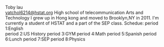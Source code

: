 Toby lau    
yatchol6214@hstat.org
High school of telecommunication Arts and Technology
I grew up in Hong kong and moved to Brooklyn,NY in 2011. I'm currently a student of HSTAT and a part of the SEP class.
Schedue:
period 1:English    
period 2:US History
period 3:GYM
period 4:Math
period 5:Spanish
period 6:Lunch
period 7:SEP
period 8:Physics